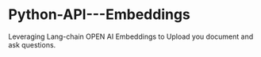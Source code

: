 # Python-API---Embeddings
Leveraging Lang-chain OPEN AI Embeddings to Upload you document and ask questions.
